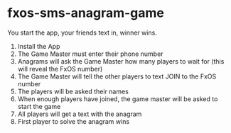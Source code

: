 # fxos-sms-anagram-game

You start the app, your friends text in, winner wins.

1. Install the App
2. The Game Master must enter their phone number
3. Anagrams will ask the Game Master how many players to wait for (this will reveal the FxOS number)
4. The Game Master will tell the other players to text JOIN to the FxOS number
5. The players will be asked their names
6. When enough players have joined, the game master will be asked to start the game
7. All players will get a text with the anagram
8. First player to solve the anagram wins
